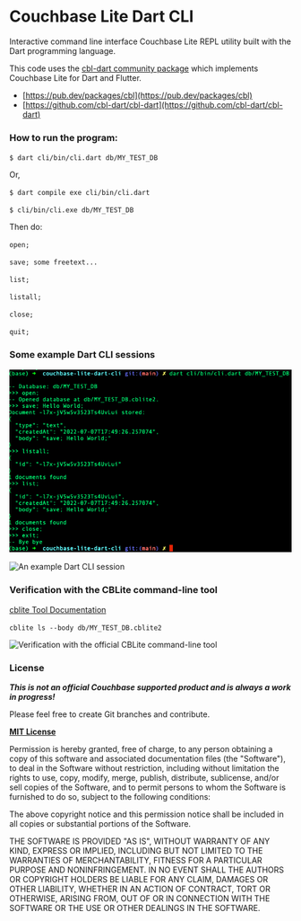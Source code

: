 # Couchbase Lite Dart CLI

Interactive command line interface Couchbase Lite REPL utility built with the Dart programming language.

This code uses the [cbl-dart community package](https://pub.dev/packages/cbl) which implements Couchbase Lite for Dart and Flutter. 

* [https://pub.dev/packages/cbl](https://pub.dev/packages/cbl)
* [https://github.com/cbl-dart/cbl-dart](https://github.com/cbl-dart/cbl-dart)




### How to run the program:

`
$ dart cli/bin/cli.dart db/MY_TEST_DB
`

Or,

`
$ dart compile exe cli/bin/cli.dart
`

`
$ cli/bin/cli.exe db/MY_TEST_DB
`

Then do:

`
open;
`

`
save; some freetext...
`

`
list;
`

`
listall;
`

`
close;
`

`
quit;
`


### Some example Dart CLI sessions

![An example Dart CLI session](./screenshots/dart-cli-session-screenshot02.png?raw=true)


![An example Dart CLI session](./screenshots/dart-cli-session-screenshot.png?raw=true)


### Verification with the CBLite command-line tool

[cblite Tool Documentation](https://github.com/couchbaselabs/couchbase-mobile-tools/blob/master/Documentation.md)

`
cblite ls --body db/MY_TEST_DB.cblite2
`

![Verification with the official CBLite command-line tool](./screenshots/cblite-session-screenshot.png?raw=true)

### License

***This is not an official Couchbase supported product and is always a work in progress!***

Please feel free to create Git branches and contribute.

**[MIT License](https://opensource.org/licenses/MIT)**

Permission is hereby granted, free of charge, to any person obtaining a copy
of this software and associated documentation files (the "Software"), to deal
in the Software without restriction, including without limitation the rights
to use, copy, modify, merge, publish, distribute, sublicense, and/or sell
copies of the Software, and to permit persons to whom the Software is
furnished to do so, subject to the following conditions:

The above copyright notice and this permission notice shall be included in all
copies or substantial portions of the Software.

THE SOFTWARE IS PROVIDED "AS IS", WITHOUT WARRANTY OF ANY KIND, EXPRESS OR
IMPLIED, INCLUDING BUT NOT LIMITED TO THE WARRANTIES OF MERCHANTABILITY,
FITNESS FOR A PARTICULAR PURPOSE AND NONINFRINGEMENT. IN NO EVENT SHALL THE
AUTHORS OR COPYRIGHT HOLDERS BE LIABLE FOR ANY CLAIM, DAMAGES OR OTHER
LIABILITY, WHETHER IN AN ACTION OF CONTRACT, TORT OR OTHERWISE, ARISING FROM,
OUT OF OR IN CONNECTION WITH THE SOFTWARE OR THE USE OR OTHER DEALINGS IN THE
SOFTWARE.
